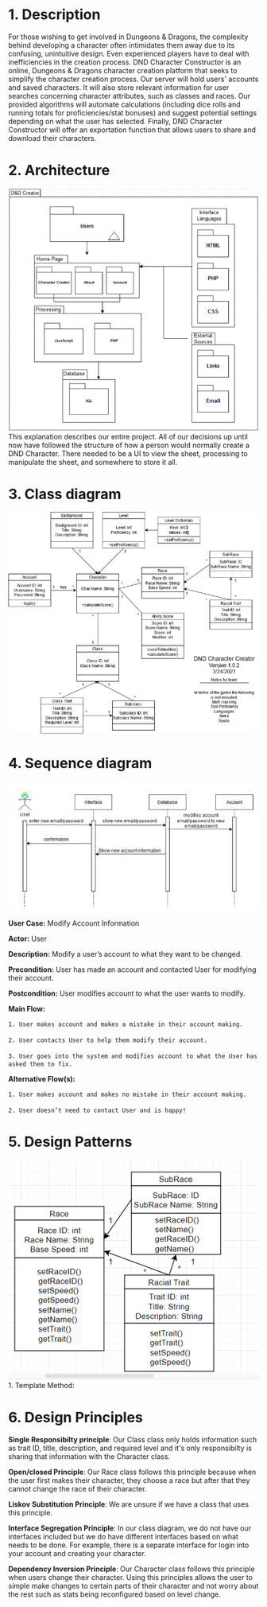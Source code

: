 # 1. Description
For those wishing to get involved in Dungeons & Dragons, the complexity behind
developing a character often intimidates them away due to its confusing, unintuitive
design. Even experienced players have to deal with inefficiencies in the creation
process. DND Character Constructor is an online, Dungeons & Dragons character creation
platform that seeks to simplify the character creation process.
Our server will hold users' accounts and saved characters. It will also store
relevant information for user searches concerning character attributes, such as
classes and races. Our provided algorithms will automate calculations (including
dice rolls and running totals for proficiencies/stat bonuses) and suggest potential
settings depending on what the user has selected. Finally, DND Character Constructor
will offer an exportation function that allows users to share and download their
characters.

# 2. Architecture
![Architecture](https://raw.githubusercontent.com/cloudandr0id/DNDCharacterCreation/main/project_documentation/cs386_deliverables/D5/d5_architecture_diagram.PNG)
This explanation describes our entire project. All of our decisions up until now have followed the structure of how a person would normally create a DND Character.
There needed to be a UI to view the sheet, processing to manipulate the sheet, and somewhere to store it all.  

# 3. Class diagram
![Class diagram](https://raw.githubusercontent.com/cloudandr0id/DNDCharacterCreation/main/project_documentation/cs386_deliverables/deliverable_media/D5ClassDiagram_v1.0.2.jpg)

# 4. Sequence diagram
![Sequence diagram](https://raw.githubusercontent.com/cloudandr0id/DNDCharacterCreation/main/project_documentation/cs386_deliverables/deliverable_media/D5SequenceDiagram.JPG)


**User Case:** Modify Account Information

**Actor:** User

**Description:** Modify a user’s account to what they want to be changed.

**Precondition:** User has made an account and contacted User for modifying their account.

**Postcondition:** User modifies account to what the user wants to modify.

**Main Flow:**

    1. User makes account and makes a mistake in their account making.

    2. User contacts User to help them modify their account.

    3. User goes into the system and modifies account to what the User has asked them to fix.

**Alternative Flow(s):**

    1. User makes account and makes no mistake in their account making.

    2. User doesn’t need to contact User and is happy!

# 5. Design Patterns
![Design diagram 1](https://github.com/cloudandr0id/DNDCharacterCreation/blob/main/project_documentation/cs386_deliverables/deliverable_media/D5TM.PNG)
    1. Template Method: 

# 6. Design Principles

**Single Responsibilty principle**: Our Class class only holds information such as trait ID, title, description,
and required level and it's only responsibilty is sharing that information with the Character class.

**Open/closed Principle**: Our Race class follows this principle because when the user first makes their character,
they choose a race but after that they cannot change the race of their character.

**Liskov Substitution Principle**: We are unsure if we have a class that uses this principle.

**Interface Segregation Principle**: In our class diagram, we do not have our interfaces included but we do have
different interfaces based on what needs to be done. For example, there is a separate interface for login into your account and creating your character.

**Dependency Inversion Principle**: Our Character class follows this principle when users change their character.
Using this principles allows the user to simple make changes to certain parts of their character and not worry about
the rest such as stats being reconfigured based on level change.

